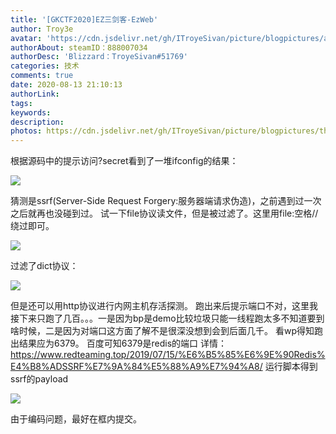 ```yaml
---
title: '[GKCTF2020]EZ三剑客-EzWeb'
author: Troy3e
avatar: 'https://cdn.jsdelivr.net/gh/ITroyeSivan/picture/blogpictures/avatar.jpg'
authorAbout: steamID：888007034
authorDesc: 'Blizzard：TroyeSivan#51769'
categories: 技术
comments: true
date: 2020-08-13 21:10:13
authorLink:
tags:
keywords:
description:
photos: https://cdn.jsdelivr.net/gh/ITroyeSivan/picture/blogpictures/thumb-1920-1095248.jpg
---
```

根据源码中的提示访问?secret看到了一堆ifconfig的结果：

![](https://cdn.jsdelivr.net/gh/ITroyeSivan/picture/blogpictures/QQ%E5%9B%BE%E7%89%8720200813220350.jpg)

猜测是ssrf(Server-Side Request Forgery:服务器端请求伪造)，之前遇到过一次之后就再也没碰到过。
试一下file协议读文件，但是被过滤了。这里用file:空格//绕过即可。

![](https://cdn.jsdelivr.net/gh/ITroyeSivan/picture/blogpictures/20200813220913.png)

过滤了dict协议：

![](https://cdn.jsdelivr.net/gh/ITroyeSivan/picture/blogpictures/20200813221035.png)

但是还可以用http协议进行内网主机存活探测。
跑出来后提示端口不对，这里我接下来只跑了几百。。。一是因为bp是demo比较垃圾只能一线程跑太多不知道要到啥时候，二是因为对端口这方面了解不是很深没想到会到后面几千。
看wp得知跑出结果应为6379。
百度可知6379是redis的端口
详情：https://www.redteaming.top/2019/07/15/%E6%B5%85%E6%9E%90Redis%E4%B8%ADSSRF%E7%9A%84%E5%88%A9%E7%94%A8/
运行脚本得到ssrf的payload

![](https://cdn.jsdelivr.net/gh/ITroyeSivan/picture/blogpictures/20200813225748.png)

由于编码问题，最好在框内提交。